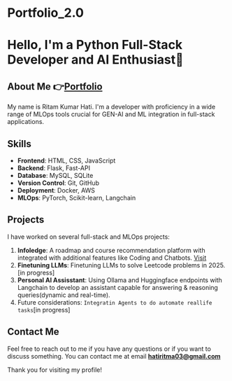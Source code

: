 # Portfolio_2.0
# Hello, I'm a Python Full-Stack Developer and AI Enthusiast👋

## About Me 👉[Portfolio](https://ritam-myportfolio.netlify.app/)
My name is Ritam Kumar Hati.
I'm a developer with proficiency in a wide range of MLOps tools crucial for GEN-AI and ML integration in full-stack applications. 

## Skills
- **Frontend**: HTML, CSS, JavaScript
- **Backend**: Flask, Fast-API
- **Database**: MySQL, SQLite
- **Version Control**: Git, GitHub
- **Deployment**: Docker, AWS
- **MLOps**: PyTorch, Scikit-learn, Langchain

## Projects
I have worked on several full-stack and MLOps projects:

1. **Infoledge**: A roadmap and course recommendation platform with integrated with additional features like Coding and Chatbots. [Visit](https://github.com/RitamhD/Infoledge)
2. **Finetuning LLMs**: Finetuning LLMs to solve Leetcode problems in 2025.[in progress] 
3. **Personal AI Assisstant**: Using Ollama and Huggingface endpoints with Langchain to develop an assistant capable for answering & reasoning queries(dynamic and real-time).
4. Future considerations:
```Integratin Agents to do automate reallife tasks```[in progress]

## Contact Me
Feel free to reach out to me if you have any questions or if you want to discuss something. You can contact me at email **hatiritma03@gmail.com**

Thank you for visiting my profile!
